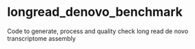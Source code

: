 # longread_denovo_benchmark
Code to generate, process and quality check long read de novo transcriptome assembly
